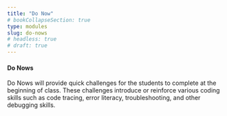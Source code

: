 ```yaml
---
title: "Do Now"
# bookCollapseSection: true
type: modules
slug: do-nows
# headless: true
# draft: true
---
```



#### Do Nows
Do Nows will provide quick challenges for the students to complete at the beginning of class.
These challenges introduce or reinforce various coding skills such as
code tracing, error literacy, troubleshooting, and other debugging skills.
